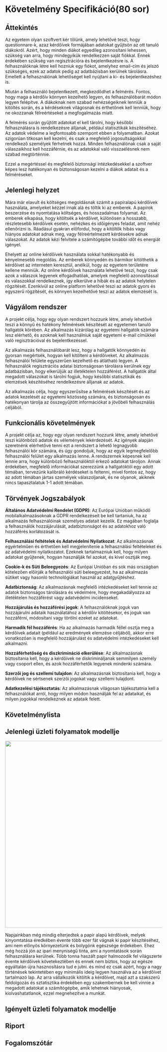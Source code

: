 # Követelmény Specifikáció(80 sor)


## Áttekintés
Az egyetem olyan szoftvert kér tőlünk, amely lehetővé teszi, hogy questionnare-k, azaz kérdőívek
formájában adatokat gyűjtsön az ott tanuló diákokról. Azért, hogy minden diákot egyedileg azonosítani
lehessen, szükség van arra, hogy mindegyikük rendelkezzen saját fiókkal. Ennek érdekében szükség van
regisztrációra és bejelentkezésre is. A felhasználóknak létre kell hozniuk egy fiókot, amelyhez email-cím
és jelszó szükséges, ezek az adatok pedig az adatbázisban kerülnek tárolásra. Emellett a felhasználónak
lehetőséget kell nyújtani a ki- és bejelentkezéshez is.

Miután a felhasználó bejelentkezett, megkezdődhet a felmérés. Fontos, hogy maga a kérdőív könnyen
kezelhető legyen, és felhasználóbarát módon legyen felépítve. A diákoknak nem szabad nehézségeiknek lenniük
a kitöltés során, és a kérdéseknek világosnak és érthetőnek kell lenniük, hogy ne okozzanak félreértéseket a megfogalmazás miatt.

A felmérés során gyűjtött adatokat el kell tárolni, hogy későbbi felhasználásra is rendelkezésre álljanak,
például statisztikák készítéséhez. Az adatok védelme a legfontosabb szempont ebben a folyamatban. Azokat
szigorúan titkosan kell kezelni, és csak a megfelelő jogosultságokkal rendelkező személyek férhetnek
hozzá. Minden felhasználónak csak a saját válaszaikhoz kell hozzáférnie, és az adatokkal való visszaélésnek nem szabad megtörténnie.

Ezzel a megértéssel és megfelelő biztonsági intézkedésekkel a szoftver képes lesz hatékonyan és
biztonságosan kezelni a diákok adatait és a felméréseket.

## Jelenlegi helyzet
Mára már elavult és költséges megoldásnak számít a papíralapú kérdőívek használata, amelyeket kézzel
írnak alá és töltik ki az emberek. A papírok beszerzése és nyomtatása költséges, és hosszadalmas
folyamat. Az emberek elkapása, hogy kitöltsék a kérdőívet, különösen a hosszabb, részletesebb kérdőívek
esetén, nehézkes és időigényes feladat, amit nehéz ellenőrizni is. Ráadásul gyakran előfordul, hogy
a kitöltők hibás vagy hiányos adatokat adnak meg, vagy félreértelmezett kérdésekre adnak válaszokat.
Az adatok kézi felvitele a számítógépbe további időt és energiát igényel.

Ehelyett az online kérdőívek használata sokkal hatékonyabb és kényelmesebb megoldás. Az emberek
könnyedén és bármikor kitölthetik a kérdőívet az interneten keresztül, anélkül, hogy az egyetem
területére kellene menniük. Az online kérdőívek használata lehetővé teszi, hogy csak azok a válaszok
legyenek elfogadhatóak, amelyek megfelelő azonosítással és válaszokkal rendelkeznek, így elkerülve
a hibák és az adatok helytelen rögzítését. Ezenkívül az online platform lehetővé teszi az adatok
gyors és egyszerű rögzítését, és könnyen kezelhetővé teszi az adatok elemzését is.

## Vágyálom rendszer
A projekt célja, hogy egy olyan rendszert hozzunk létre, amely lehetővé teszi a könnyű és hatékony
felmérések készítését az egyetemen tanuló hallgatók körében. Az alkalmazás kizárólag az egyetemi
hallgatók számára lesz elérhető, és azoknak kell használniuk saját egyetemi e-mail címükkel való
regisztrációval és bejelentkezéssel.

Az alkalmazás felhasználóbarát lesz, hogy a hallgatók könnyedén és gyorsan megértsék, hogyan kell
kitölteni a kérdőíveket. Az alkalmazás felhasználói felülete egyszerűen kezelhető és átlátható legyen.
A felhasználók regisztrációs adatai biztonságosan tárolásra kerülnek egy adatbázisban, hogy elkerüljük
az illetéktelen hozzáférést. A hallgatók által megadott válaszokat is tárolni fogjuk, hogy későbbi
statisztikák és elemzések készítéséhez rendelkezésre álljanak az adatok.

Az alkalmazás célja, hogy egyszerűsítse a felmérések készítését és az adatok kezelését az egyetemi
közösség számára, és biztonságosan és hatékonyan tárolja az összegyűjtött információkat a jövőbeli felhasználás céljából.

## Funkcionális követelmények

A projekt célja az, hogy egy olyan rendszert hozzunk létre, amely lehetővé teszi különböző adatok és 
vélemények lekérdezését. Az igények alapján szeretnénk elérhetővé tenni ezt a rendszert a lehető legnagyobb 
felhasználói kör számára, és úgy gondoljuk, hogy az egyik legmegfelelőbb felhasználói felület egy 
alkalmazás lenne. A rendszernek képesnek kell lennie arra, hogy különböző felhasználóktól érkező 
adatokat tároljon. Annak érdekében, megfelelő információkat szerezzünk a hallgatóktól egy adott témában, 
tervezünk kalibráló kérdéseket is feltenni, mivel fontos az, hogy az adott témában jártas személyek 
válaszoljanak, és ne olyanok, akiknek nincs tapasztalatuk 1-1 adott témában.

## Törvények Jogszabályok

__Általános Adatvédelmi Rendelet (GDPR)__: Az Európai Unióban működő mobilalkalmazásoknak a GDPR 
rendelkezéseit be kell tartaniuk, ha az alkalmazás felhasználóinak személyes adatait kezelik. 
Ez magában foglalja a felhasználók hozzájárulását, adatbiztonságot és az adatokhoz való hozzáférés korlátozását is.

__Felhasználási feltételek és Adatvédelmi Nyilatkozat__: Az alkalmazásnak egyértelműen és érthetően 
kell megjelenítenie a felhasználási feltételeket és az adatvédelmi nyilatkozatot. 
Ezeknek tartalmazniuk kell, hogy milyen adatokat gyűjtenek, hogyan használják fel azokat, és kivel osztják meg.

__Cookie-k és Süti Beleegyezés__: Az Európai Unióban és sok más országban kötelezően előírják a 
felhasználói süti beleegyezést, ha az alkalmazás sütiket vagy hasonló technológiákat használ az adatgyűjtéshez.

__Adatbiztonság__: Az alkalmazásnak megfelelő intézkedéseket kell tennie az adatok biztonságos 
tárolására és védelmére, hogy megakadályozza az illetéktelen hozzáférést vagy adatvédelmi incidenseket.

__Hozzájárulás és hozzáférési jogok__: A felhasználóknak joguk van hozzájárulni adataik használatához 
a kérdőív kitöltésekor, és joguk van hozzáférni, módosítani vagy törölni ezeket az adatokat.

__Harmadik fél hozzáférés__: Ha az alkalmazás harmadik féllel osztja meg a kérdőívek adatait 
(például az eredmények elemzése céljából), akkor erre vonatkozóan is megfelelő hozzájárulást és 
adatvédelmi intézkedéseket kell alkalmazni.

__Hozzáférhetőség és diszkrimináció elkerülése__: Az alkalmazásnak biztosítania kell, hogy a kérdőívek 
ne diskrimináljanak semmilyen személy vagy csoport ellen, és azok hozzáférhetők legyenek mindenki számára.

__Szerzői jog és szellemi tulajdon__: Az alkalmazásnak biztosítania kell, hogy a kérdőívek ne sértsenek szerzői jogokat vagy szellemi tulajdont.

__Adatkezelési tájékoztatás__: Az alkalmazásnak világosan tájékoztatnia kell a felhasználókat arról, 
hogy milyen módon használják fel az adataikat, és milyen jogokkal rendelkeznek az adataik felett.

## Követelménylista

## Jelenlegi üzleti folyamatok modellje

<img src="Diagrams/JelenlegiÜzFoly.png" width="600">

Napjainkban még mindig elterjedtek a papir alapú kérdőivek, melyek kinyomtatása éredkében évente több 
ezer fát vágnak ki papir készítéséhez, ami nem előnyös környezetünk és bolygónk egészsége érdekében.
Ehez még hozzá jön az ipari menyniségű tinta, ami a nyomtatások során felhasználásra kerülnek. 
Több tonna haszált papir halmozodik fel világszerte évente kérdőivek követekeztében és ennek nem biztos, 
hogy az egésze egyáltalán újra hasznosításra tud e jutni. és mind ez csak azért, hogy a nagy történések
tekintetében egy minimális ideig legyen használva az a kérdőívet tartalmazó lap. 
Az arra vállalkozók kitöltik a kérdőívet, majd azt a szakszerű feldolgozás és sztatisztika érdekében 
egy szakembernek be kell vinnie a megadott adatokat a számítógépbe, amik lehetnek hiányosak, 
kiolvashatatlanok, ezzel megnehezítve a munkát.

## Igényelt üzleti folyamatok modellje

## Riport

## Fogalomszótár
